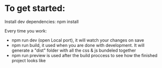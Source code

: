 # To get started:

Install dev dependencies: npm install

Every time you work:
- npm run dev (open Local port), it will watch your changes on save
- npm run build, it used when you are done with development. It will generate a "dist" folder with all the css & js bundeled together
- npm run preview is used after the build proccess to see how the finished project looks like